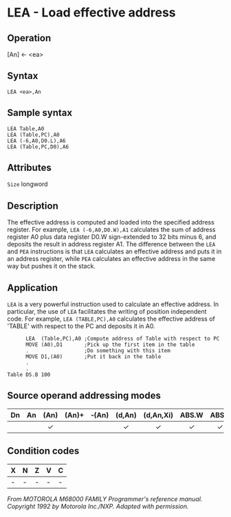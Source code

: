 # LEA - Load effective address

## Operation
[An] ← \<ea\>

## Syntax
```assembly
LEA <ea>,An
```

## Sample syntax
```assembly
LEA Table,A0
LEA (Table,PC),A0
LEA (-6,A0,D0.L),A6
LEA (Table,PC,D0),A6
```

## Attributes
`Size` longword

## Description
The effective address is computed and loaded into the specified address register. For example, `LEA (-6,A0,D0.W),A1` calculates the sum of address register A0 plus data register D0.W sign-extended to 32 bits minus 6, and deposits the result in address register A1. The difference between the `LEA` and `PEA` instructions is that `LEA` calculates an effective address and puts it in an address register, while `PEA` calculates an effective address in the same way but pushes it on the stack.

## Application
`LEA` is a very powerful instruction used to calculate an effective address. In particular, the use of `LEA` facilitates the writing of position independent code. For example, `LEA (TABLE,PC),A0` calculates the effective address of 'TABLE' with respect to the PC and deposits it in A0.

```assembly
      LEA  (Table,PC),A0 ;Compute address of Table with respect to PC
      MOVE (A0),D1       ;Pick up the first item in the table
      .                  ;Do something with this item
      MOVE D1,(A0)       ;Put it back in the table
      .
      .
Table DS.B 100
```

## Source operand addressing modes
|Dn|An|(An)|(An)+|&#x2011;(An)|(d,An)|(d,An,Xi)|ABS.W|ABS.L|(d,PC)|(d,PC,Xn)|imm|
|:-:|:-:|:-:|:-:|:-:|:-:|:-:|:-:|:-:|:-:|:-:|:-:|
|||✓|||✓|✓|✓|✓|✓|✓||

## Condition codes
|X|N|Z|V|C|
|--|--|--|--|--|
|-|-|-|-|-|

*From MOTOROLA M68000 FAMILY Programmer's reference manual. Copyright 1992 by Motorola Inc./NXP. Adapted with permission.*